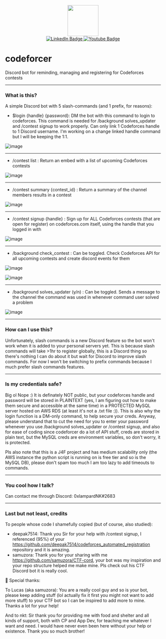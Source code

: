 <div id="header" align="center">
  <img src="https://bit.ly/cf-logo-dis" width="100"/>
</div>

<div id="badges" align="center">
  <a href="nguyenkhackhanhlam@gmail.com">
    <img src="https://img.shields.io/badge/Discord-blue?style=for-the-badge&logo=discord&logoColor=white" alt="LinkedIn Badge"/>
  </a>
  <a href="https://discord.gg/AThCD7EV">
    <img src="https://img.shields.io/badge/Gmail-red?style=for-the-badge&logo=gmail&logoColor=white" alt="Youtube Badge"/>
  </a>
</div>

<div id="counters" align="center">
  <img src="https://komarev.com/ghpvc/?username=lampardnk&style=flat-square&color=blue" alt=""/>
</div>

# codeforcer
Discord bot for reminding, managing and registering for Codeforces contests

---

### What is this?
A simple Discord bot with 5 slash-commands (and 1 prefix, for reasons):

- $login {handle} {password}: DM the bot with this command to login to codeforces. This command is needed for /background solves_updater and /contest signup to work properly. Can only link 1 Codeforces handle to 1 Discord username. I'm working on a change linked handle command but I will be keeping the 1:1.  

![image](https://user-images.githubusercontent.com/28803484/162221947-f5f55b32-42d0-421e-90b3-8436377b2c62.png)

---

- /contest list : Return an embed with a list of upcoming Codeforces contests

![image](https://user-images.githubusercontent.com/28803484/162218062-3f7e3a97-9180-4e46-b3d9-a31b5706cefe.png)

---

- /contest summary {contest_id} : Return a summary of the channel members results in a contest

![image](https://user-images.githubusercontent.com/28803484/162221232-7e51d143-88c2-4c09-8385-b90c0f52ceda.png)

---

- /contest signup {handle} : Sign up for ALL Codeforces contests (that are open for register) on codeforces.com itself, using the handle that you logged in with

![image](https://user-images.githubusercontent.com/28803484/162227382-ec11603a-c2dd-41ee-8ede-8f1eb5bf236f.png)

---

- /background check_contest : Can be toggled. Check Codeforces API for all upcoming contests and create discord events for them

![image](https://user-images.githubusercontent.com/28803484/162219000-9320e9da-984d-4352-ad12-83fd4b577a41.png)

![image](https://user-images.githubusercontent.com/28803484/162219083-678da69c-eef4-4712-8b8f-c87ac09386ce.png)

---

- /background solves_updater (y/n) : Can be toggled. Sends a message to the channel the command was used in whenever command user solved a problem 

![image](https://user-images.githubusercontent.com/28803484/162220750-3c217706-815f-44b5-810f-f2008389d8f4.png)

---

### How can I use this?
Unfortunately, slash commands is a new Discord feature so the bot won't work when it is added to your personal servers yet. This is because slash commands will take >1hr to register globally, this is a Discord thing so there's nothing I can do about it but wait for Discord to improve slash commands. For now I won't be switching to prefix commands because I much prefer slash commands features.

--- 

### Is my credentials safe?
Big ol Nope :) It is definately NOT public, but your codeforces handle and password will be stored in PLAINTEXT (yes, I am figuring out how to make them secure and accessible at the same time) in a PROTECTED MySQL server hosted on AWS RDS (at least it's not a .txt file :)). This is also why the login function is a DM-only command, to help secure your creds.
Anyway, please understand that to cut the need for you to enter your password whenever you use /background solves_updater or /contest signup, and also for ease of coding since codeforcer do a lot of API stuff, creds are stored in plain text, but the MySQL creds are environment variables, so don't worry, it is protected. 

Pls also note that this is a J4F project and has medium scalability only (the AWS instance the python script is running on is free tier and so is the MySQL DB), please don't spam too much I am too lazy to add timeouts to commands.

---

### You cool how I talk? 
Can contact me through Discord: 0xlampardNK#2683

---

### Last but not least, credits

To people whose code I shamefully copied (but of course, also studied):
- deepak7514: Thank you Sir for your help with /contest signup, I referenced (95%) of your https://github.com/deepak7514/codeforces_automated_registration repository and it is amazing.
- samuzora: Thank you for your sharing with me https://github.com/samuzora/CTF-cord, your bot was my inspiration and your repo structure helped me make mine. Pls check out his CTF Discord bot it is really cool.

:sparkling_heart: Special thanks:

To Lucas (aka samuzora): You are a really cool guy and so is your bot, please keep adding stuff (lol actually fix it first you might not want to add more stuff) to your CTF bot so I can be inspired to add more to mine. Thanks a lot for your help!

And to nkt: Sir thank you for providing me with food and shelter and all kinds of support, both with CP and App Dev, for teaching me whatever I want and need. I would have never even been here without your help or existence. Thank you so much brother!  
